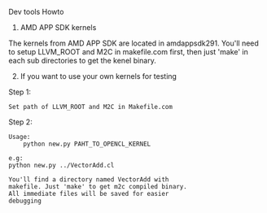 Dev tools Howto

1. AMD APP SDK kernels

The kernels from AMD APP SDK are located in amdappsdk291.
You'll need to setup LLVM_ROOT and M2C in makefile.com first,
then just 'make' in each sub directories to get the kenel
binary.

2. If you want to use your own kernels for testing

Step 1:

	Set path of LLVM_ROOT and M2C in Makefile.com

Step 2:
	
	Usage:
		python new.py PAHT_TO_OPENCL_KERNEL

	e.g:
	python new.py ../VectorAdd.cl

	You'll find a directory named VectorAdd with 
	makefile. Just 'make' to get m2c compiled binary. 
	All immediate files will be saved for easier
	debugging
